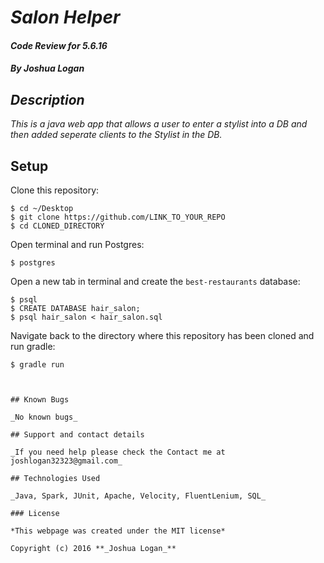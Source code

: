 # _Salon Helper_

#### _Code Review for 5.6.16_

#### _By Joshua Logan_

## _Description_

_This is a java web app that allows a user to enter a stylist into a DB and then added seperate clients to the Stylist in the DB._

## Setup

Clone this repository:
```
$ cd ~/Desktop
$ git clone https://github.com/LINK_TO_YOUR_REPO
$ cd CLONED_DIRECTORY
```

Open terminal and run Postgres:
```
$ postgres
```

Open a new tab in terminal and create the `best-restaurants` database:
```
$ psql
$ CREATE DATABASE hair_salon;
$ psql hair_salon < hair_salon.sql
```

Navigate back to the directory where this repository has been cloned and run gradle:
```
$ gradle run



## Known Bugs

_No known bugs_

## Support and contact details

_If you need help please check the Contact me at joshlogan32323@gmail.com_

## Technologies Used

_Java, Spark, JUnit, Apache, Velocity, FluentLenium, SQL_

### License

*This webpage was created under the MIT license*

Copyright (c) 2016 **_Joshua Logan_**
